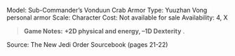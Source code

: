 Model: Sub-Commander’s Vonduun Crab Armor
Type: Yuuzhan Vong personal armor
Scale: Character
Cost: Not available for sale
Availability: 4, X

> **Game Notes:** 
> **+2D physical and energy, –1D Dexterity** .

Source: The New Jedi Order Sourcebook (pages 21-22)
